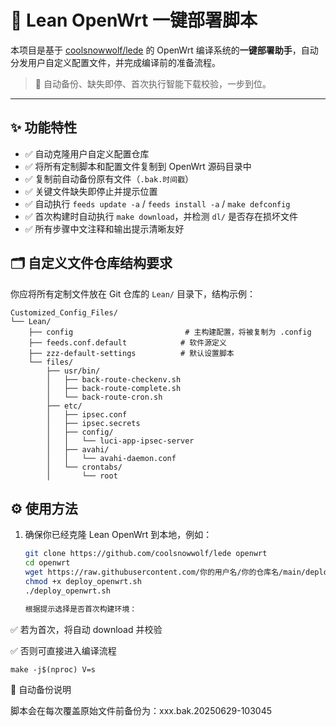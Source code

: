 # 🚀 Lean OpenWrt 一键部署脚本

本项目是基于 [coolsnowwolf/lede](https://github.com/coolsnowwolf/lede) 的 OpenWrt 编译系统的**一键部署助手**，自动分发用户自定义配置文件，并完成编译前的准备流程。

> 🧠 自动备份、缺失即停、首次执行智能下载校验，一步到位。

---

## ✨ 功能特性

- ✅ 自动克隆用户自定义配置仓库
- ✅ 将所有定制脚本和配置文件复制到 OpenWrt 源码目录中
- ✅ 复制前自动备份原有文件（`.bak.时间戳`）
- ✅ 关键文件缺失即停止并提示位置
- ✅ 自动执行 `feeds update -a` / `feeds install -a` / `make defconfig`
- ✅ 首次构建时自动执行 `make download`，并检测 `dl/` 是否存在损坏文件
- ✅ 所有步骤中文注释和输出提示清晰友好

## 🗂️ 自定义文件仓库结构要求

你应将所有定制文件放在 Git 仓库的 `Lean/` 目录下，结构示例：

```
Customized_Config_Files/
└── Lean/
    ├── config                         # 主构建配置，将被复制为 .config
    ├── feeds.conf.default            # 软件源定义
    ├── zzz-default-settings          # 默认设置脚本
    └── files/
        ├── usr/bin/
        │   ├── back-route-checkenv.sh
        │   ├── back-route-complete.sh
        │   └── back-route-cron.sh
        ├── etc/
        │   ├── ipsec.conf
        │   ├── ipsec.secrets
        │   ├── config/
        │   │   └── luci-app-ipsec-server
        │   ├── avahi/
        │   │   └── avahi-daemon.conf
        │   └── crontabs/
        │       └── root
```

## ⚙️ 使用方法

1. 确保你已经克隆 Lean OpenWrt 到本地，例如：

   ```bash
   git clone https://github.com/coolsnowwolf/lede openwrt
   cd openwrt
   wget https://raw.githubusercontent.com/你的用户名/你的仓库名/main/deploy_openwrt.sh
   chmod +x deploy_openwrt.sh
   ./deploy_openwrt.sh

   根据提示选择是否首次构建环境：

✅ 若为首次，将自动 download 并校验

✅ 否则可直接进入编译流程

    make -j$(nproc) V=s

💾 自动备份说明

脚本会在每次覆盖原始文件前备份为：xxx.bak.20250629-103045
